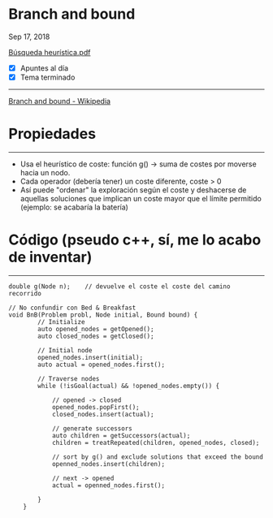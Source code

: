 # Branch and bound

Sep 17, 2018

[Búsqueda heurística.pdf](Busquedaheuristica-0e2124fb-1fab-46f6-b716-6f7dc15d70f2.pdf)

- [x]  Apuntes al día
- [x]  Tema terminado

---

[Branch and bound - Wikipedia](https://en.wikipedia.org/wiki/Branch_and_bound)

# Propiedades

---

- Usa el heurístico de coste: función g() → suma de costes por moverse hacia un nodo.
- Cada operador (debería tener) un coste diferente, coste > 0
- Así puede "ordenar" la exploración según el coste y deshacerse de aquellas soluciones que implican un coste mayor que el límite permitido (ejemplo: se acabaría la batería)

# Código (pseudo c++, sí, me lo acabo de inventar)

---

    double g(Node n);    // devuelve el coste el coste del camino recorrido
    
    // No confundir con Bed & Breakfast
    void BnB(Problem probl, Node initial, Bound bound) {
        	// Initialize
        	auto opened_nodes = getOpened();
        	auto closed_nodes = getClosed();
        	
        	// Initial node
        	opened_nodes.insert(initial);
        	auto actual = opened_nodes.first();
        	
        	// Traverse nodes
        	while (!isGoal(actual) && !opened_nodes.empty()) {
        
        		// opened -> closed
        		opened_nodes.popFirst();
        		closed_nodes.insert(actual);
        
        		// generate successors
        		auto children = getSuccessors(actual);
        		children = treatRepeated(children, opened_nodes, closed);
        
        		// sort by g() and exclude solutions that exceed the bound
        		openned_nodes.insert(children);
        
        		// next -> opened
        		actual = openned_nodes.first();
        
        	}
        }